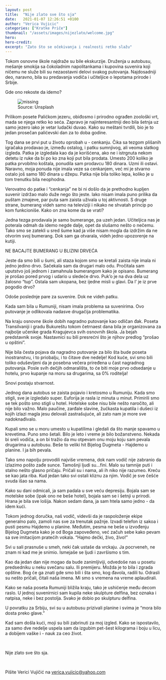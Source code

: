 ```yaml
---
layout: post
title:  "Nije zlato sve što sja"
date:   2021-01-07 12:26:51 +0100
author: "Verica Vujicic"
categories: ["Kratke Priče"]
thumbnail: "/assets/images/nijezlato/welcome.jpg"
hero: 
hero-credit: 
excerpt: "Zato što se očekivanja i realnosti retko slažu"
---
```

<drop-cap>T</drop-cap>okom osnovne škole najdraže su bile ekskurzije. Druženja u autobusu, mešanje smokija sa čokoladnim napolitankama i kupovina suvenira koji ničemu ne služe bili su nezaostavni delovi svakog putovanja. Najdosadniji deo, naravno, bila su predavanja vodiča i učiteljice o lepotama prirode i Srbije.

Gde ono rekoste da idemo?

<figure>
    <img src='/assets/images/nijezlato/welcome.jpg' alt='missing' />
    <figcaption>Source: Unsplash </figcaption>
</figure>

Prilikom posete Palićkom jezeru, obiđosmo i prirodno ograđen zoološki vrt, mada se njega retko ko seća. Zapravo je najinteresantniji deo bila šetnja uz samo jezero iako je vetar ludački duvao. Kako su meštani tvrdili, bio je to jedan prosečan palićevski dan za to doba godine. 

Tog dana se prvi put u životu oprobah u - cenkanju. Čika sa tezgom plišanih igračaka prodavao je, između ostalog, i patku sumnjivog, ali veoma slatkog izgleda. Patka je izgledala kao da je korišćena, ako ne i istrgnuta nekom detetu iz ruke da bi po ko zna koji put bila prodata. Umesto 200 koliko je patka prvobitno koštala, ponudila sam prodavcu 180 dinara. Uzmi ili ostavi. Naravno, moja ponuda nije imala veze sa cenkanjem, već mi je stvarno ostalo još samo 180 dinara u džepu. Patka nije bila toliko lepa, koliko je u tom trenutku bila neophodna.  

Verovatno do patke i “cenkanja” ne bi ni došlo da je prethodno kupljen suvenir izdržao malo duže nego što jeste. Iako nisam imala puno prilika da puštam zmajeve, par puta sam zaista uživala u toj aktivnosti. S druge strane, bumerang videh samo na televiziji i nikako ne shvatah princip po kom funkcioniše. Kako on zna kome da se vrati? 

Jedna tezga prodavala je samo bumerange, pa uzeh jedan. Učiteljica nas je poterala odmah da idemo negde dalje, opet da slušamo nešto o nečemu. Tako smo se zatekli u sred šume kad ja više nisam mogla da izdržim da ne otvorim svoj bumerang. Dok sam ga otvarala, videh jedno upozorenje na kutiji. 

NE BACAJTE BUMERANG U BLIZINI DRVEĆA 

Jeste da smo bili u šumi, ali staza kojom smo se kretali zaista nije imala ni jedno jedino drvo. Sačekala sam da drugari malo odu. Pročitala sam uputstvo još jednom i zamahnula bumerangom kako je opisano. Bumerang je prošao pored prvog i udario u sledeće drvo. Puk’o je na dva dela uz žalosno “tup”. Ostala sam ukopana, bez ijedne misli u glavi. Da l’ je iz prve pogodio drvo? 

Odoše poslednje pare za suvenire. Dok ne videh patku.

Kada sam bila u Rumuniji, nisam imala problema sa suvenirima. Ovo putovanje je odlikovala nadasve drugačija problematika.

Na kraju osnovne škole dobih nagradno putovanje kao odličan đak. Poseta Transilvaniji i gradu Bukureštu tokom četrnaest dana bila je organizovana za najbolje učenike grada Kragujevca svih osnovnih škola. Ja bejah predstavnik svoje. Nastavnici su bili presrećni što je njihov predlog “prošao u opštini”.

Nije bila česta pojava da nagradno putovanje za bilo šta bude poseta inostranstvu, i to priobalju, i to čitave dve nedelje! Kod kuće, svi smo bili toliko oduševljeni da je posebna večera priređena u čast nagradnog putovanja. Posle svih dečjih odmarališta, to će biti moje prvo odsedanje u hotelu, prvo kupanje na moru sa drugarima, sa 0% roditelja! 

Snovi postaju stvarnost.

Jednog dana autobus se zaista pojavio i kretosmo u Rumuniju. Kada smo stigli, sve je izgledalo super. Euforija je rasla iz minuta u minut. Primirili smo se tek pošto smo stigli u hotel. Hotelske sobe nisu bile nešto naročito, ali nije bilo važno. Malo paučine, zarđale slavine, žućkasta kupatila i dušeci iz kojih izlazi magla jesu delovali zastrašujuće, ali zato nam je more sve nadoknađivalo. 

Kupali smo se u moru umesto u kupatilima i gledali da što manje spavamo u krevetima. Puno smo šetali. Bilo je leto i vreme je bilo božanstveno. Nekada bi sreli vodiča, a on bi tražio da mu otpevam onu moju koju sam pevala drugarima u autobusu. Beše to veliki hit Bijelog Dugmeta - Hajdemo u planine. I ja bih pevala. 

Tako smo napolju provodili najviše vremena, dok nam vodič nije zabranio da izlazimo pošto zađe sunce. Tamošnji ljudi su…fini. Malo su tamnije puti i stalno nešto glasno pričaju. Pričali su i nama, ali ih niko nije razumeo. Kreću se kao jata riba. Kud jedan tako svi ostali kliznu za njim. Vodič je sve češće svuda išao sa nama. 

Kako su dani odmicali, ja sam padala u sve veću depresiju. Bojala sam se motelske sobe (ipak ono ne beše hotel), bojala sam se i šetnji u prirodi. Hrana je bila sve lošija. Nakon sedam dana, ja sam htela samo jedno - da idem kući. 

Tokom jednog doručka, naš vodič, videvši da je raspoloženje ekipe generalno palo, zamoli nas sve za trenutak pažnje. Izvadi telefon iz sakoa i pusti pesmu Hajdemo u planine. Međutim, pesma ne beše u izvođenju Bijelog Dugmeta kako je od Boga zapoveđeno, već začuh sebe kako pevam sa sve imitacijom pratećih vokala. “Hajmo dečki, živo, živo!”

Svi u sali prasnuše u smeh, neki čak ustaše da vrckaju. Ja pocrveneh, ne znam ni kad me je snimio. Ismejaše se ljudi i završismo s tim.

Kao da jedan dan nije mogao da bude zanimljiviji, odvedoše nas u posetu predsedniku u neku svečanu salu. Ili premijeru. Možda je to bila i zgrada opštine. Bog će ga znati gde smo bili i šta smo, kog đavola, radili tu. Odrasli su nešto pričali, čitali naša imena. Mi smo s vremena na vreme aplaudirali.

Kako se naša poseta Rumuniji bližila kraju, tako je ushićenje među decom raslo. U jednoj suvenirnici sam kupila neke skulpture delfina, bez oznaka i natpisa, neke i bez postolja. Svako je dobio po skulpturu delfina. 

U povratku za Srbiju, svi su u autobusu prizivali planine i svima je “mora bilo dosta preko glave.”

Kad sam došla kući, moji su bili zabrinuti za moj izgled. Kako se ispostavilo, za samo dve nedelje uspela sam da izgubim pet-šest kilograma i boju u licu, a dobijem vaške i - nauk za ceo život.

<br/>

Nije zlato sve što sja.

<br/>

Pišite Verici Vujičić na [verica.vujicic@yahoo.com](mailto:verica.vujicic@yahoo.com)

    